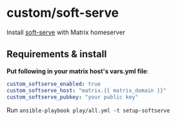 # custom/soft-serve

Install [soft-serve](https://github.com/charmbracelet/soft-serve) with Matrix homeserver

## Requirements & install

**Put following in your matrix host's vars.yml file**:

```yml
custom_softserve_enabled: true
custom_softserve_host: "matrix.{{ matrix_domain }}"
custom_softserve_pubkey: "your public key"
```

Run `ansible-playbook play/all.yml -t setup-softserve`
